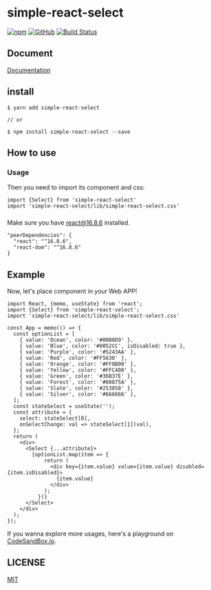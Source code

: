 # simple-react-select

[![npm](https://img.shields.io/npm/v/simple-react-select)](https://www.npmjs.com/package/simple-react-select)
[![GitHub](https://img.shields.io/github/license/Hentaitang/simple-react-select)](https://github.com/Hentaitang/simple-react-select/blob/master/LICENSE)
[![Build Status](https://travis-ci.org/Hentaitang/simple-react-select.svg?branch=master)](https://travis-ci.org/Hentaitang/simple-react-select)

## Document

[Documentation](https://hentaitang.github.io/Lgm-UI/)

## install

```$xslt
$ yarn add simple-react-select

// or

$ npm install simple-react-select --save
```

## How to use
### Usage
Then you need to import its component and css:

```$xslt
import {Select} from 'simple-react-select'
import 'simple-react-select/lib/simple-react-select.css'
```
###
Make sure you have react@16.8.6 installed.
```$xslt
"peerDependencies": {
  "react": "^16.8.6",
  "react-dom": "^16.8.6"
}
```

## Example
Now, let's place component in your Web APP!

```$js
import React, {memo, useState} from 'react';
import {Select} from 'simple-react-select';
import 'simple-react-select/lib/simple-react-select.css'

const App = memo(() => {
  const optionList = [
    { value: 'Ocean', color: '#00B8D9' },
    { value: 'Blue', color: '#0052CC', isDisabled: true },
    { value: 'Purple', color: '#5243AA' },
    { value: 'Red', color: '#FF5630' },
    { value: 'Orange', color: '#FF8B00' },
    { value: 'Yellow', color: '#FFC400' },
    { value: 'Green', color: '#36B37E' },
    { value: 'Forest', color: '#00875A' },
    { value: 'Slate', color: '#253858' },
    { value: 'Silver', color: '#666666' },
  ];
  const stateSelect = useState('');
  const attribute = {
    select: stateSelect[0],
    onSelectChange: val => stateSelect[1](val),
  };
  return (
    <div>
      <Select {...attribute}>
        {optionList.map(item => {
            return (
              <div key={item.value} value={item.value} disabled={item.isDisabled}>
                {item.value}
              </div>
            );
          })}
      </Select>
    </div>
  );
});
```

If you wanna explore more usages, here's a playground on [CodeSandBox.io](https://codesandbox.io/s/wispy-river-5dv7b).

## LICENSE

[MIT](https://github.com/Hentaitang/simple-react-select/blob/master/LICENSE)
